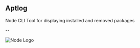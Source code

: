 ## Aptlog

Node CLI Tool for displaying installed and removed packages

--

![Node Logo](https://www.google.co.in/url?sa=i&source=images&cd=&cad=rja&uact=8&ved=2ahUKEwieqpb3m7beAhVBXisKHXC9C-8QjRx6BAgBEAU&url=https%3A%2F%2Fcolorlib.com%2Fwp%2Fnpm-packages-node-js%2F&psig=AOvVaw3e-s0UQAqVLuSSpRuXL2uu&ust=1541265583368096) 
